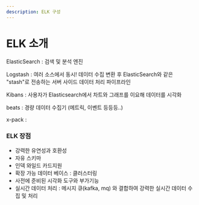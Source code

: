 ```yaml
---
description: ELK 구성
---
```


# ELK 소개

ElasticSearch : 검색 및 분석 엔진&#x20;

Logstash : 여러 소스에서 동시! 데이터 수집 변환 후 ElasticSearch와 같은 "stash"로 전송하는 서버 사이드 데이터 처리 파이프라인

Kibans : 사용자가 Elasticsearch에서 차트와 그래프를 이요해 데이터를 시각화

beats : 경량 데이터 수집기 (메트릭, 이벤트 등등등..)

x-pack :&#x20;

### ELK 장점

* 강력한 유연성과 호환성
* 자유 스키마&#x20;
* 인덱 와일드 카드지원
* 확장 가능 데이터 베이스 : 클러스터링
* 사전에 준비된 시각화 도구와 부가기능
* 실시간 데이터 처리 : 메시지 큐(kafka, mq) 와 결합하여 강력한 실시간 데이터 수집 및 처리&#x20;

